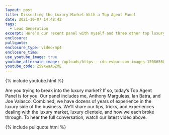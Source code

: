 ```yaml
---
layout: post
title: Dissecting the Luxury Market With a Top Agent Panel
date: 2021-10-07 14:48:42
tags:
  - Lead Generation
excerpt: Here’s our recent panel with myself and three other top luxury agents.
enclosure:
pullquote:
enclosure_type: video/mp4
enclosure_time:
use_youtube_image: true
youtube_alternate_image: /uploads/https---cdn-evbuc-com-images-150865689-284564692102-1-original.jpg
youtube_code: Z59XwaAGZmE
---
```

{% include youtube.html %}

Are you trying to break into the luxury market? If so, today’s Top Agent Panel is for you. Our panel includes me, Anthony Marguleas, Ian Batra, and Joe Valasco. Combined, we have dozens of years of experience in the luxury side of the business. We’ll share our tips, tricks, and experiences dealing with the luxury market, luxury clientele, and how we each broke through. To hear the full conversation, watch our latest video above.

{% include pullquote.html %}
